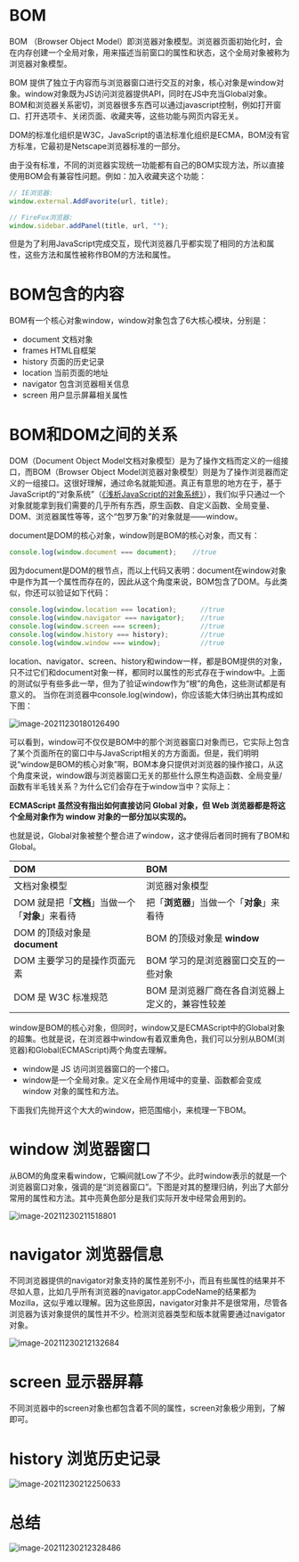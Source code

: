 # BOM

BOM （Browser Object Model）即浏览器对象模型。浏览器页面初始化时，会在内存创建一个全局对象，用来描述当前窗口的属性和状态，这个全局对象被称为浏览器对象模型。

BOM 提供了独立于内容而与浏览器窗口进行交互的对象，核心对象是window对象。window对象既为JS访问浏览器提供API，同时在JS中充当Global对象。BOM和浏览器关系密切，浏览器很多东西可以通过javascript控制，例如打开窗口、打开选项卡、关闭页面、收藏夹等，这些功能与网页内容无关。

DOM的标准化组织是W3C，JavaScript的语法标准化组织是ECMA，BOM没有官方标准，它最初是Netscape浏览器标准的一部分。

由于没有标准，不同的浏览器实现统一功能都有自己的BOM实现方法，所以直接使用BOM会有兼容性问题。例如：加入收藏夹这个功能：

```js
// IE浏览器: 
window.external.AddFavorite(url, title);

// FireFox浏览器: 
window.sidebar.addPanel(title, url, "");
```

但是为了利用JavaScript完成交互，现代浏览器几乎都实现了相同的方法和属性，这些方法和属性被称作BOM的方法和属性。

# BOM包含的内容

BOM有一个核心对象window，window对象包含了6大核心模块，分别是：

- document  文档对象
- frames    HTML自框架
- history   页面的历史记录
- location  当前页面的地址
- navigator 包含浏览器相关信息
- screen	   用户显示屏幕相关属性

# BOM和DOM之间的关系

DOM（Document Object Model文档对象模型）是为了操作文档而定义的一组接口，而BOM（Browser Object Model浏览器对象模型）则是为了操作浏览器而定义的一组接口。这很好理解，通过命名就能知道。真正有意思的地方在于，基于JavaScript的“对象系统”（[《浅析JavaScript的对象系统》](https://www.jianshu.com/p/d0930dc0f95d)），我们似乎只通过一个对象就能拿到我们需要的几乎所有东西，原生函数、自定义函数、全局变量、DOM、浏览器属性等等，这个“包罗万象”的对象就是——window。

document是DOM的核心对象，window则是BOM的核心对象，而又有：

```js
console.log(window.document === document);    //true
```
因为document是DOM的根节点，而以上代码又表明：document在window对象中是作为其一个属性而存在的，因此从这个角度来说，BOM包含了DOM。与此类似，你还可以验证如下代码：
```js
console.log(window.location === location);      //true
console.log(window.navigator === navigator);    //true
console.log(window.screen === screen);    	  	//true
console.log(window.history === history);        //true
console.log(window.window === window);          //true
```
location、navigator、screen、history和window一样，都是BOM提供的对象，只不过它们和document对象一样，都同时以属性的形式存在于window中。上面的测试似乎有些多此一举，但为了验证window作为“根”的角色，这些测试都是有意义的。
当你在浏览器中console.log(window)，你应该能大体归纳出其构成如下图：

![image-20211230180126490](https://gitee.com/Jinxizhen/pic_resource/raw/master/images/image-20211230180126490.png)

可以看到，window可不仅仅是BOM中的那个浏览器窗口对象而已，它实际上包含了某个页面所在的窗口中与JavaScript相关的方方面面。但是，我们明明说“window是BOM的核心对象”啊，BOM本身只提供对浏览器的操作接口，从这个角度来说，window跟与浏览器窗口无关的那些什么原生构造函数、全局变量/函数有半毛钱关系？为什么它们会存在于window当中？实际上：

**ECMAScript 虽然没有指出如何直接访问 Global 对象，但 Web 浏览器都是将这个全局对象作为 window 对象的一部分加以实现的。**

也就是说，Global对象被整个整合进了window，这才使得后者同时拥有了BOM和Global。

| DOM                                              | BOM                                              |
| :----------------------------------------------- | :----------------------------------------------- |
| 文档对象模型                                     | 浏览器对象模型                                   |
| DOM 就是把「**文档**」当做一个「**对象**」来看待 | 把「**浏览器**」当做一个「**对象**」来看待       |
| DOM 的顶级对象是 **document**                    | BOM 的顶级对象是 **window**                      |
| DOM 主要学习的是操作页面元素                     | BOM 学习的是浏览器窗口交互的一些对象             |
| DOM 是 W3C 标准规范                              | BOM 是浏览器厂商在各自浏览器上定义的，兼容性较差 |

window是BOM的核心对象，但同时，window又是ECMAScript中的Global对象的超集。也就是说，在浏览器中window有着双重角色，我们可以分别从BOM(浏览器)和Global(ECMAScript)两个角度去理解。

- window是 JS 访问浏览器窗口的一个接口。
- window是一个全局对象。定义在全局作用域中的变量、函数都会变成 window 对象的属性和方法。

下面我们先抛开这个大大的window，把范围缩小，来梳理一下BOM。

# window 浏览器窗口

从BOM的角度来看window，它瞬间就Low了不少。此时window表示的就是一个浏览器窗口对象，强调的是“浏览器窗口”。下图是对其的整理归纳，列出了大部分常用的属性和方法。其中亮黄色部分是我们实际开发中经常会用到的。

![image-20211230211518801](https://gitee.com/Jinxizhen/pic_resource/raw/master/images/image-20211230211518801.png)

# navigator 浏览器信息

不同浏览器提供的navigator对象支持的属性差别不小，而且有些属性的结果并不尽如人意，比如几乎所有浏览器的navigator.appCodeName的结果都为Mozilla，这似乎难以理解。因为这些原因，navigator对象并不是很常用，尽管各浏览器为该对象提供的属性并不少。检测浏览器类型和版本就需要通过navigator对象。

![image-20211230212132684](https://gitee.com/Jinxizhen/pic_resource/raw/master/images/image-20211230212132684.png)

# screen 显示器屏幕

不同浏览器中的screen对象也都包含着不同的属性，screen对象极少用到，了解即可。

# history 浏览历史记录

![image-20211230212250633](https://gitee.com/Jinxizhen/pic_resource/raw/master/images/image-20211230212250633.png)

# 总结

![image-20211230212328486](https://gitee.com/Jinxizhen/pic_resource/raw/master/images/image-20211230212328486.png)





